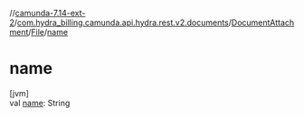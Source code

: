 //[camunda-7.14-ext-2](../../../../index.md)/[com.hydra_billing.camunda.api.hydra.rest.v2.documents](../../index.md)/[DocumentAttachment](../index.md)/[File](index.md)/[name](name.md)

# name

[jvm]\
val [name](name.md): String
